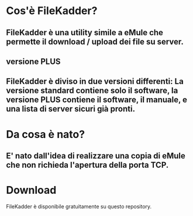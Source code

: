 # Cos'è FileKadder?
FileKadder è una utility simile a eMule che
permette il download / upload dei file su server.
------------------------------------
## versione PLUS
FileKadder è diviso in due versioni differenti:
La versione standard contiene solo il software,
la versione PLUS contiene il software, il manuale, e una lista di server sicuri
già pronti.
------------------------------------
# Da cosa è nato?
E' nato dall'idea di realizzare una copia di eMule
che non richieda l'apertura della porta TCP.
------------------------------------
# Download
FileKadder è disponibile gratuitamente
su questo repository.

